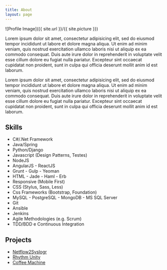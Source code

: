```yaml
---
title: About
layout: page
---
```

![Profile Image]({{ site.url }}/{{ site.picture }})

<p>Lorem ipsum dolor sit amet, consectetur adipisicing elit, sed do eiusmod
tempor incididunt ut labore et dolore magna aliqua. Ut enim ad minim veniam,
quis nostrud exercitation ullamco laboris nisi ut aliquip ex ea commodo
consequat. Duis aute irure dolor in reprehenderit in voluptate velit esse
cillum dolore eu fugiat nulla pariatur. Excepteur sint occaecat cupidatat non
proident, sunt in culpa qui officia deserunt mollit anim id est laborum.</p>

<p>Lorem ipsum dolor sit amet, consectetur adipisicing elit, sed do eiusmod
tempor incididunt ut labore et dolore magna aliqua. Ut enim ad minim veniam,
quis nostrud exercitation ullamco laboris nisi ut aliquip ex ea commodo
consequat. Duis aute irure dolor in reprehenderit in voluptate velit esse
cillum dolore eu fugiat nulla pariatur. Excepteur sint occaecat cupidatat non
proident, sunt in culpa qui officia deserunt mollit anim id est laborum.</p>

<h2>Skills</h2>

<ul class="skill-list">
	<li>C#/.Net Framework</li>
	<li>Java/Spring</li>
	<li>Python/Django</li>
	<li>Javascript (Design Patterns, Testes)</li>
	<li>NodeJS</li>
	<li>AngularJS - ReactJS</li>
	<li>Grunt - Gulp - Yeoman</li>
	<li>HTML - Jade - Haml - Erb</li>
	<li>Responsive (Mobile First)</li>
	<li>CSS (Stylus, Sass, Less)</li>
	<li>Css Frameworks (Bootstrap, Foundation)</li>
	<li>MySQL - PostgreSQL - MongoDB - MS SQL Server</li>
	<li>Git</li>
	<li>Ansible</li>
	<li>Jenkins</li>
	<li>Agile Methodologies (e.g. Scrum)</li>
	<li>TDD/BDD e Continuous Integration</li>
</ul>

<h2>Projects</h2>

<ul>
	<li><a href="https://github.com/{{site.github}}/Netflow2Syslog">Netflow2Syslogr</a></li>
	<li><a href="https://github.com/{{site.github}}/RhythmUnity">Rhythm Unity</a></li>
	<li><a href="https://github.com/{{site.github}}/CoffeeMachine">Coffee Machine</a></li>
</ul>
